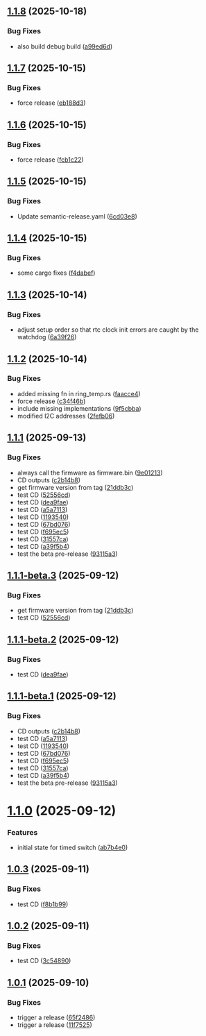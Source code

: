 ## [1.1.8](https://github.com/rrivirr/rriv-firmware/compare/v1.1.7...v1.1.8) (2025-10-18)


### Bug Fixes

* also build debug build ([a99ed6d](https://github.com/rrivirr/rriv-firmware/commit/a99ed6d19b2911664732b79e9ecb4a18419b3169))

## [1.1.7](https://github.com/rrivirr/rriv-firmware/compare/v1.1.6...v1.1.7) (2025-10-15)


### Bug Fixes

* force release ([eb188d3](https://github.com/rrivirr/rriv-firmware/commit/eb188d35a9fcbb54c9e9565472ef54397fcff26b))

## [1.1.6](https://github.com/rrivirr/rriv-firmware/compare/v1.1.5...v1.1.6) (2025-10-15)


### Bug Fixes

* force release ([fcb1c22](https://github.com/rrivirr/rriv-firmware/commit/fcb1c22ae65afe89758d41a4c2100f0f49842c10))

## [1.1.5](https://github.com/rrivirr/rriv-firmware/compare/v1.1.4...v1.1.5) (2025-10-15)


### Bug Fixes

* Update semantic-release.yaml ([6cd03e8](https://github.com/rrivirr/rriv-firmware/commit/6cd03e87002c0ab8b2d166d52970860a735f60f3))

## [1.1.4](https://github.com/rrivirr/rriv-firmware/compare/v1.1.3...v1.1.4) (2025-10-15)


### Bug Fixes

* some cargo fixes ([f4dabef](https://github.com/rrivirr/rriv-firmware/commit/f4dabefef751d4754be263217d7b057c1321586a))

## [1.1.3](https://github.com/rrivirr/rriv-firmware/compare/v1.1.2...v1.1.3) (2025-10-14)


### Bug Fixes

* adjust setup order so that rtc clock init errors are caught by the watchdog ([6a39f26](https://github.com/rrivirr/rriv-firmware/commit/6a39f262f589c3698a243e94e194d9f4d75e73aa))

## [1.1.2](https://github.com/rrivirr/rriv-firmware/compare/v1.1.1...v1.1.2) (2025-10-14)


### Bug Fixes

* added missing fn in ring_temp.rs ([faacce4](https://github.com/rrivirr/rriv-firmware/commit/faacce48d3a2f2b59ac5f7931a1a4dc2bec23589))
* force release ([c34f46b](https://github.com/rrivirr/rriv-firmware/commit/c34f46b7e05cea614998f2b267261ab5be4c285f))
* include missing implementations ([9f5cbba](https://github.com/rrivirr/rriv-firmware/commit/9f5cbbaa2e7d800b8c3957945759fc4e6dadcaa0))
* modified I2C addresses ([2fefb06](https://github.com/rrivirr/rriv-firmware/commit/2fefb06375216fd7047ae9b2e4d4aacdc853b3f8))

## [1.1.1](https://github.com/rrivirr/rriv-firmware/compare/v1.1.0...v1.1.1) (2025-09-13)


### Bug Fixes

* always call the firmware as firmware.bin ([9e01213](https://github.com/rrivirr/rriv-firmware/commit/9e012138bfe6d35facd0d083c5aea85b23814c8b))
* CD outputs ([c2b14b8](https://github.com/rrivirr/rriv-firmware/commit/c2b14b88c442c7a87dc59a619e7b70050763b43f))
* get firmware version from tag ([21ddb3c](https://github.com/rrivirr/rriv-firmware/commit/21ddb3cd38b0ba88ca208225c0ed8d503946a9ab))
* test CD ([52556cd](https://github.com/rrivirr/rriv-firmware/commit/52556cdba01d334c9de2cd9f200066c7acf238a5))
* test CD ([dea9fae](https://github.com/rrivirr/rriv-firmware/commit/dea9faeb338ac54ca8e8f085859e98c9fed78410))
* test CD ([a5a7113](https://github.com/rrivirr/rriv-firmware/commit/a5a7113fac2614bfaef0a782f0efa90702ba3c30))
* test CD ([1193540](https://github.com/rrivirr/rriv-firmware/commit/11935402e4e44c2c4f4aa2a63dc280bf4b9c0fae))
* test CD ([67bd076](https://github.com/rrivirr/rriv-firmware/commit/67bd0769a519264450753dedd31975973180031e))
* test CD ([f695ec5](https://github.com/rrivirr/rriv-firmware/commit/f695ec5c9d5860f6652198dc591c7273af0ef088))
* test CD ([31557ca](https://github.com/rrivirr/rriv-firmware/commit/31557cae2b4e0bbc0921e5b27da6c3359ada2955))
* test CD ([a39f5b4](https://github.com/rrivirr/rriv-firmware/commit/a39f5b435ff836e421f0a82ae84219bd2533bf21))
* test the beta pre-release ([93115a3](https://github.com/rrivirr/rriv-firmware/commit/93115a3d5b1867ed359b8fe325b06e18f42401c7))

## [1.1.1-beta.3](https://github.com/rrivirr/rriv-firmware/compare/v1.1.1-beta.2...v1.1.1-beta.3) (2025-09-12)


### Bug Fixes

* get firmware version from tag ([21ddb3c](https://github.com/rrivirr/rriv-firmware/commit/21ddb3cd38b0ba88ca208225c0ed8d503946a9ab))
* test CD ([52556cd](https://github.com/rrivirr/rriv-firmware/commit/52556cdba01d334c9de2cd9f200066c7acf238a5))

## [1.1.1-beta.2](https://github.com/rrivirr/rriv-firmware/compare/v1.1.1-beta.1...v1.1.1-beta.2) (2025-09-12)


### Bug Fixes

* test CD ([dea9fae](https://github.com/rrivirr/rriv-firmware/commit/dea9faeb338ac54ca8e8f085859e98c9fed78410))

## [1.1.1-beta.1](https://github.com/rrivirr/rriv-firmware/compare/v1.1.0...v1.1.1-beta.1) (2025-09-12)


### Bug Fixes

* CD outputs ([c2b14b8](https://github.com/rrivirr/rriv-firmware/commit/c2b14b88c442c7a87dc59a619e7b70050763b43f))
* test CD ([a5a7113](https://github.com/rrivirr/rriv-firmware/commit/a5a7113fac2614bfaef0a782f0efa90702ba3c30))
* test CD ([1193540](https://github.com/rrivirr/rriv-firmware/commit/11935402e4e44c2c4f4aa2a63dc280bf4b9c0fae))
* test CD ([67bd076](https://github.com/rrivirr/rriv-firmware/commit/67bd0769a519264450753dedd31975973180031e))
* test CD ([f695ec5](https://github.com/rrivirr/rriv-firmware/commit/f695ec5c9d5860f6652198dc591c7273af0ef088))
* test CD ([31557ca](https://github.com/rrivirr/rriv-firmware/commit/31557cae2b4e0bbc0921e5b27da6c3359ada2955))
* test CD ([a39f5b4](https://github.com/rrivirr/rriv-firmware/commit/a39f5b435ff836e421f0a82ae84219bd2533bf21))
* test the beta pre-release ([93115a3](https://github.com/rrivirr/rriv-firmware/commit/93115a3d5b1867ed359b8fe325b06e18f42401c7))

# [1.1.0](https://github.com/rrivirr/rriv-firmware/compare/v1.0.3...v1.1.0) (2025-09-12)


### Features

* initial state for timed switch ([ab7b4e0](https://github.com/rrivirr/rriv-firmware/commit/ab7b4e00170e583e2d8e36a53ca0c368a7e2578c))

## [1.0.3](https://github.com/rrivirr/rriv-rust/compare/v1.0.2...v1.0.3) (2025-09-11)


### Bug Fixes

* test CD ([f8b1b99](https://github.com/rrivirr/rriv-rust/commit/f8b1b99aa8546a874f59ac845cd30a352c99060a))

## [1.0.2](https://github.com/rrivirr/rriv-rust/compare/v1.0.1...v1.0.2) (2025-09-11)


### Bug Fixes

* test CD ([3c54890](https://github.com/rrivirr/rriv-rust/commit/3c5489071c464d59564bbce49fd9cc80cd25cedc))

## [1.0.1](https://github.com/rrivirr/rriv-rust/compare/v1.0.0...v1.0.1) (2025-09-10)


### Bug Fixes

* trigger a release ([65f2486](https://github.com/rrivirr/rriv-rust/commit/65f2486243fc51a1cef4a2ee70f9131e584e1d1c))
* trigger a release ([11f7525](https://github.com/rrivirr/rriv-rust/commit/11f7525490e947f68514b272572729732b538a33))
